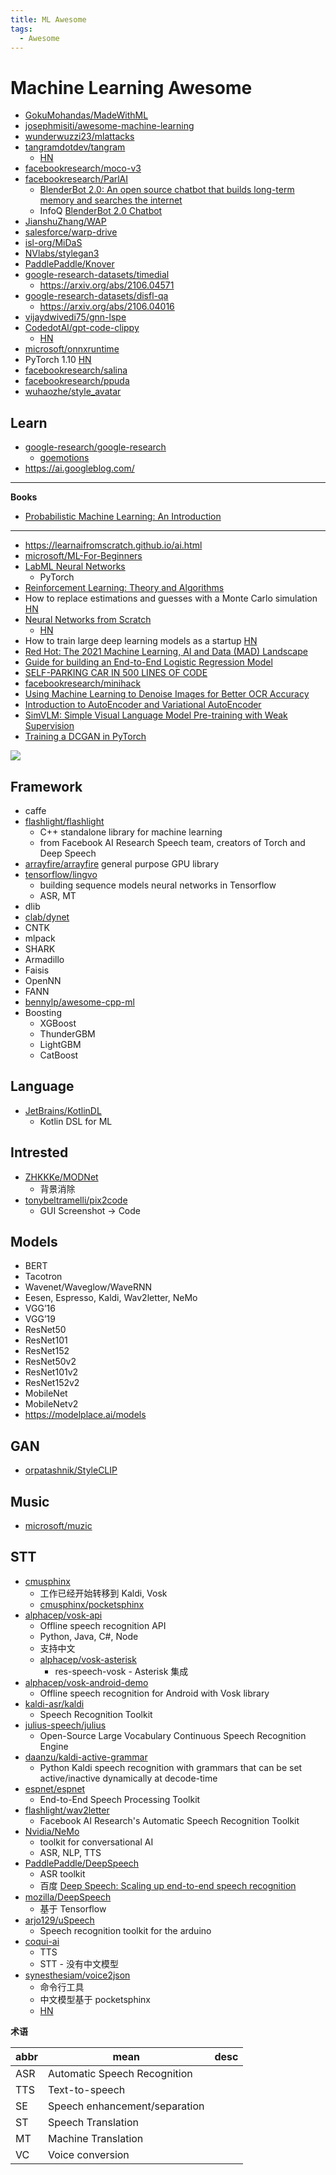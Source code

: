 ```yaml
---
title: ML Awesome
tags:
  - Awesome
---
```


# Machine Learning Awesome

- [GokuMohandas/MadeWithML](https://github.com/GokuMohandas/MadeWithML)
- [josephmisiti/awesome-machine-learning](https://github.com/josephmisiti/awesome-machine-learning)
- [wunderwuzzi23/mlattacks](https://github.com/wunderwuzzi23/mlattacks)
- [tangramdotdev/tangram](https://github.com/tangramdotdev/tangram)
  - [HN](https://news.ycombinator.com/item?id=28221043)
- [facebookresearch/moco-v3](https://github.com/facebookresearch/moco-v3)
- [facebookresearch/ParlAI](https://github.com/facebookresearch/ParlAI)
  - [BlenderBot 2.0: An open source chatbot that builds long-term memory and searches the internet](https://parl.ai/projects/blenderbot2/)
  - InfoQ [BlenderBot 2.0 Chatbot](https://www.infoq.com/news/2021/08/facebook-blenderbot-2/)
- [JianshuZhang/WAP](https://github.com/JianshuZhang/WAP)
- [salesforce/warp-drive](https://github.com/salesforce/warp-drive)
- [isl-org/MiDaS](https://github.com/isl-org/MiDaS)
- [NVlabs/stylegan3](https://github.com/NVlabs/stylegan3)
- [PaddlePaddle/Knover](https://github.com/PaddlePaddle/Knover)
- [google-research-datasets/timedial](https://github.com/google-research-datasets/timedial)
  - https://arxiv.org/abs/2106.04571
- [google-research-datasets/disfl-qa](https://github.com/google-research-datasets/disfl-qa)
  - https://arxiv.org/abs/2106.04016
- [vijaydwivedi75/gnn-lspe](https://github.com/vijaydwivedi75/gnn-lspe)
- [CodedotAl/gpt-code-clippy](https://github.com/CodedotAl/gpt-code-clippy)
  - [HN](https://news.ycombinator.com/item?id=28962582)
- [microsoft/onnxruntime](https://github.com/microsoft/onnxruntime)
- PyTorch 1.10 [HN](https://news.ycombinator.com/item?id=28955146)
- [facebookresearch/salina](https://github.com/facebookresearch/salina)
- [facebookresearch/ppuda](https://github.com/facebookresearch/ppuda)
- [wuhaozhe/style_avatar](https://github.com/wuhaozhe/style_avatar)

## Learn

- [google-research/google-research](https://github.com/google-research/google-research)
  - [goemotions](https://ai.googleblog.com/2021/10/goemotions-dataset-for-fine-grained.html)
- https://ai.googleblog.com/

---

**Books**

- [Probabilistic Machine Learning: An Introduction](https://probml.github.io/pml-book/book1.html)

---

- https://learnaifromscratch.github.io/ai.html
- [microsoft/ML-For-Beginners](https://github.com/microsoft/ML-For-Beginners)
- [LabML Neural Networks](https://nn.labml.ai/)
  - PyTorch
- [Reinforcement Learning: Theory and Algorithms](https://rltheorybook.github.io/)
- How to replace estimations and guesses with a Monte Carlo simulation [HN](https://news.ycombinator.com/item?id=28769331)
- [Neural Networks from Scratch](https://aegeorge42.github.io/)
  - [HN](https://news.ycombinator.com/item?id=28806701)
- How to train large deep learning models as a startup [HN](https://news.ycombinator.com/item?id=28786958)
- [Red Hot: The 2021 Machine Learning, AI and Data (MAD) Landscape](https://mattturck.com/data2021/)
- [Guide for building an End-to-End Logistic Regression Model](https://www.analyticsvidhya.com/blog/2021/09/guide-for-building-an-end-to-end-logistic-regression-model/)
- [SELF-PARKING CAR IN 500 LINES OF CODE](https://trekhleb.dev/blog/2021/self-parking-car-evolution/)
- [facebookresearch/minihack](https://github.com/facebookresearch/minihack)
- [Using Machine Learning to Denoise Images for Better OCR Accuracy](https://www.pyimagesearch.com/2021/10/20/using-machine-learning-to-denoise-images-for-better-ocr-accuracy/)
- [Introduction to AutoEncoder and Variational AutoEncoder](https://www.kdnuggets.com/2021/10/introduction-autoencoder-variational-autoencoder-vae.html)
- [SimVLM: Simple Visual Language Model Pre-training with Weak Supervision](https://ai.googleblog.com/2021/10/simvlm-simple-visual-language-model-pre.html?m=1)
- [Training a DCGAN in PyTorch](https://www.pyimagesearch.com/2021/10/25/training-a-dcgan-in-pytorch/)

![](http://dlib.net/ml_guide.svg)

## Framework

- caffe
- [flashlight/flashlight](https://github.com/flashlight/flashlight)
  - C++ standalone library for machine learning
  - from Facebook AI Research Speech team, creators of Torch and Deep Speech
- [arrayfire/arrayfire](https://github.com/arrayfire/arrayfire)
  general purpose GPU library
- [tensorflow/lingvo](https://github.com/tensorflow/lingvo)
  - building sequence models neural networks in Tensorflow
  - ASR, MT
- dlib
- [clab/dynet](https://github.com/clab/dynet)
- CNTK
- mlpack
- SHARK
- Armadillo
- Faisis
- OpenNN
- FANN
- [bennylp/awesome-cpp-ml](https://github.com/bennylp/awesome-cpp-ml)
- Boosting
  - XGBoost
  - ThunderGBM
  - LightGBM
  - CatBoost

## Language

- [JetBrains/KotlinDL](https://github.com/JetBrains/KotlinDL)
  - Kotlin DSL for ML

## Intrested

- [ZHKKKe/MODNet](https://github.com/ZHKKKe/MODNet)
  - 背景消除
- [tonybeltramelli/pix2code](https://github.com/tonybeltramelli/pix2code)
  - GUI Screenshot -> Code

## Models

- BERT
- Tacotron
- Wavenet/Waveglow/WaveRNN
- Eesen, Espresso, Kaldi, Wav2letter, NeMo
- VGG’16
- VGG’19
- ResNet50
- ResNet101
- ResNet152
- ResNet50v2
- ResNet101v2
- ResNet152v2
- MobileNet
- MobileNetv2
- https://modelplace.ai/models

## GAN

- [orpatashnik/StyleCLIP](https://github.com/orpatashnik/StyleCLIP)

## Music

- [microsoft/muzic](https://github.com/microsoft/muzic)

## STT

- [cmusphinx](https://cmusphinx.github.io/)
  - 工作已经开始转移到 Kaldi, Vosk
  - [cmusphinx/pocketsphinx](https://github.com/cmusphinx/pocketsphinx)
- [alphacep/vosk-api](https://github.com/alphacep/vosk-api)
  - Offline speech recognition API
  - Python, Java, C#, Node
  - 支持中文
  - [alphacep/vosk-asterisk](https://github.com/alphacep/vosk-asterisk)
    - res-speech-vosk - Asterisk 集成
- [alphacep/vosk-android-demo](https://github.com/alphacep/vosk-android-demo)
  - Offline speech recognition for Android with Vosk library
- [kaldi-asr/kaldi](https://github.com/kaldi-asr/kaldi)
  - Speech Recognition Toolkit
- [julius-speech/julius](https://github.com/julius-speech/julius)
  - Open-Source Large Vocabulary Continuous Speech Recognition Engine
- [daanzu/kaldi-active-grammar](https://github.com/daanzu/kaldi-active-grammar)
  - Python Kaldi speech recognition with grammars that can be set active/inactive dynamically at decode-time
- [espnet/espnet](https://github.com/espnet/espnet)
  - End-to-End Speech Processing Toolkit
- [flashlight/wav2letter](https://github.com/flashlight/wav2letter)
  - Facebook AI Research's Automatic Speech Recognition Toolkit
- [Nvidia/NeMo](https://github.com/Nvidia/NeMo)
  - toolkit for conversational AI
  - ASR, NLP, TTS
- [PaddlePaddle/DeepSpeech](https://github.com/PaddlePaddle/DeepSpeech)
  - ASR toolkit
  - 百度 [Deep Speech: Scaling up end-to-end speech recognition](https://arxiv.org/abs/1412.5567)
- [mozilla/DeepSpeech](https://github.com/mozilla/DeepSpeech)
  - 基于 Tensorflow
- [arjo129/uSpeech](https://github.com/arjo129/uSpeech)
  - Speech recognition toolkit for the arduino
- [coqui-ai](https://github.com/coqui-ai)
  - TTS
  - STT - 没有中文模型
- [synesthesiam/voice2json](https://github.com/synesthesiam/voice2json)
  - 命令行工具
  - 中文模型基于 pocketsphinx
  - [HN](https://news.ycombinator.com/item?id=27235970)

**术语**

| abbr | mean                          | desc |
| ---- | ----------------------------- | ---- |
| ASR  | Automatic Speech Recognition  |
| TTS  | Text-to-speech                |
| SE   | Speech enhancement/separation |
| ST   | Speech Translation            |
| MT   | Machine Translation           |
| VC   | Voice conversion              |
